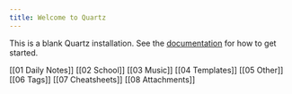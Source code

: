 ```yaml
---
title: Welcome to Quartz
---
```


This is a blank Quartz installation.
See the [documentation](https://quartz.jzhao.xyz) for how to get started.

[[01 Daily Notes]]
[[02 School]]
[[03 Music]]
[[04 Templates]]
[[05 Other]]
[[06 Tags]]
[[07 Cheatsheets]]
[[08 Attachments]]
